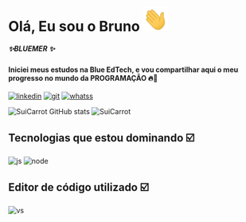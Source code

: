 # Olá, Eu sou o Bruno <img src="https://github.com/Leoruiz197/Leoruiz197/blob/main/img/Hi.gif" width="50px" margin="50px">
##### ✨BLUEMER ✨
#### Iniciei meus estudos na Blue EdTech, e vou compartilhar aqui o meu progresso no mundo da PROGRAMAÇÃO 🔥💪

[![linkedin](https://img.shields.io/badge/LinkedIn-0077B5?style=for-the-badge&logo=linkedin&logoColor=white)](https://www.linkedin.com/in/bruno-de-lucca-026369220/) [![git](https://img.shields.io/badge/GitHub-100000?style=for-the-badge&logo=github&logoColor=white)](https://github.com/SuiCarrot) [![whatss](https://img.shields.io/badge/WhatsApp-25D366?style=for-the-badge&logo=whatsapp&logoColor=white)](https://wa.me/554791038292)

![SuiCarrot GitHub stats](https://github-readme-stats.vercel.app/api?username=SuiCarrot&show_icons=true&theme=blue-green) ![SuiCarrot](https://github-readme-stats.vercel.app/api/top-langs/?username=SuiCarrot&theme=blue-green)

## Tecnologias que estou dominando ☑️
![js](https://img.shields.io/badge/JavaScript-F7DF1E?style=for-the-badge&logo=javascript&logoColor=black) ![node](https://img.shields.io/badge/Node.js-43853D?style=for-the-badge&logo=node.js&logoColor=white) 

## Editor de código utilizado ☑️
![vs](https://img.shields.io/badge/Made%20for-VSCode-1f425f.svg)

